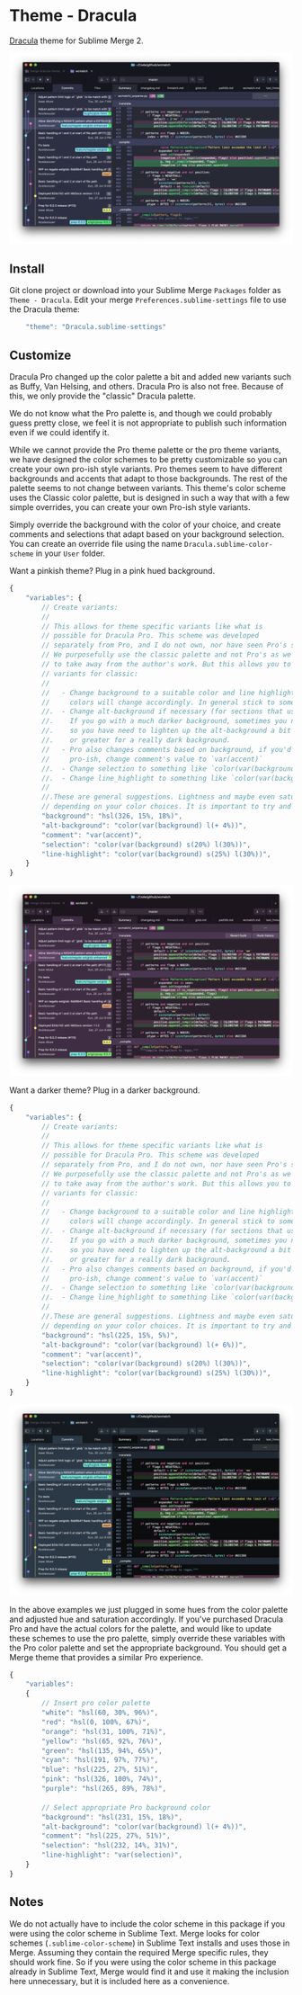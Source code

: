 # Theme - Dracula

[Dracula](https://draculatheme.com/) theme for Sublime Merge 2.

![Sublime Merge](./sublime_merge.png)

## Install

Git clone project or download into your Sublime Merge `Packages` folder as `Theme - Dracula`. Edit your merge
`Preferences.sublime-settings` file to use the Dracula theme:

```js
    "theme": "Dracula.sublime-settings"
```

## Customize

Dracula Pro changed up the color palette a bit and added new variants such as Buffy, Van Helsing, and others. Dracula
Pro is also not free. Because of this, we only provide the "classic" Dracula palette.

We do not know what the Pro palette is, and though we could probably guess pretty close, we feel it is not appropriate
to publish such information even if we could identify it.

While we cannot provide the Pro theme palette or the pro theme variants, we have designed the color schemes to be pretty
customizable so you can create your own pro-ish style variants. Pro themes seem to have different backgrounds and
accents that adapt to those backgrounds. The rest of the palette seems to not change between variants. This theme's
color scheme uses the Classic color palette, but is designed in such a way that with a few simple overrides, you can
create your own Pro-ish style variants.

Simply override the background with the color of your choice, and create comments and selections that adapt based on
your background selection. You can create an override file using the name `Dracula.sublime-color-scheme` in your `User`
folder.

Want a pinkish theme? Plug in a pink hued background.

```js
{
    "variables": {
        // Create variants:
        //
        // This allows for theme specific variants like what is
        // possible for Dracula Pro. This scheme was developed
        // separately from Pro, and I do not own, nor have seen Pro's source.
        // We purposefully use the classic palette and not Pro's as we do not wish
        // to take away from the author's work. But this allows you to create Pro style
        // variants for classic:
        //
        //   - Change background to a suitable color and line highlights and accent
        //     colors will change accordingly. In general stick to something in pretty dark.
        //.  - Change alt-background if necessary (for sections that use a lighter background).
        //.    If you go with a much darker background, sometimes you need a bit more contrast,
        //.    so you have need to lighten up the alt-background a bit more, maybe `l(+ 6%)`
        //.    or greater for a really dark background.
        //   - Pro also changes comments based on background, if you'd like something more
        //     pro-ish, change comment's value to `var(accent)`
        //.  - Change selection to something like `color(var(background) s(20%) l(30%))`
        //.  - Change line_highlight to something like `color(var(background) s(25%) l(30%))`
        //
        //.These are general suggestions. Lightness and maybe even saturation may need tweaking
        // depending on your color choices. It is important to try and have decent contrast.
        "background": "hsl(326, 15%, 18%)",
        "alt-background": "color(var(background) l(+ 4%))",
        "comment": "var(accent)",
        "selection": "color(var(background) s(20%) l(30%))",
        "line-highlight": "color(var(background) s(25%) l(30%))",
    }
}
```

![Pink](./sublime_merge_pink.png)

Want a darker theme? Plug in a darker background.

```js
{
    "variables": {
        // Create variants:
        //
        // This allows for theme specific variants like what is
        // possible for Dracula Pro. This scheme was developed
        // separately from Pro, and I do not own, nor have seen Pro's source.
        // We purposefully use the classic palette and not Pro's as we do not wish
        // to take away from the author's work. But this allows you to create Pro style
        // variants for classic:
        //
        //   - Change background to a suitable color and line highlights and accent
        //     colors will change accordingly. In general stick to something in pretty dark.
        //.  - Change alt-background if necessary (for sections that use a lighter background).
        //.    If you go with a much darker background, sometimes you need a bit more contrast,
        //.    so you have need to lighten up the alt-background a bit more, maybe `l(+ 6%)`
        //.    or greater for a really dark background.
        //   - Pro also changes comments based on background, if you'd like something more
        //     pro-ish, change comment's value to `var(accent)`
        //.  - Change selection to something like `color(var(background) s(20%) l(30%))`
        //.  - Change line_highlight to something like `color(var(background) s(25%) l(30%))`
        //
        //.These are general suggestions. Lightness and maybe even saturation may need tweaking
        // depending on your color choices. It is important to try and have decent contrast.
        "background": "hsl(225, 15%, 5%)",
        "alt-background": "color(var(background) l(+ 6%))",
        "comment": "var(accent)",
        "selection": "color(var(background) s(20%) l(30%))",
        "line-highlight": "color(var(background) s(25%) l(30%))",
    }
}
```

![Darker](./sublime_merge_darker.png)

In the above examples we just plugged in some hues from the color palette and adjusted hue and saturation accordingly.
If you've purchased Dracula Pro and have the actual colors for the palette, and would like to update these schemes to
use the pro palette, simply override these variables with the Pro color palette and set the appropriate background. You
should get a Merge theme that provides a similar Pro experience.

```js
{
    "variables":
    {
        // Insert pro color palette
        "white": "hsl(60, 30%, 96%)",
        "red": "hsl(0, 100%, 67%)",
        "orange": "hsl(31, 100%, 71%)",
        "yellow": "hsl(65, 92%, 76%)",
        "green": "hsl(135, 94%, 65%)",
        "cyan": "hsl(191, 97%, 77%)",
        "blue": "hsl(225, 27%, 51%)",
        "pink": "hsl(326, 100%, 74%)",
        "purple": "hsl(265, 89%, 78%)",

        // Select appropriate Pro background color
        "background": "hsl(231, 15%, 18%)",
        "alt-background": "color(var(background) l(+ 4%))",
        "comment": "hsl(225, 27%, 51%)",
        "selection": "hsl(232, 14%, 31%)",
        "line-highlight": "var(selection)",
    }
}
```

## Notes

We do not actually have to include the color scheme in this package if you were using the color scheme in Sublime Text.
Merge looks for color schemes (`.sublime-color-scheme`) in Sublime Text installs and uses those in Merge. Assuming they
contain the required Merge specific rules, they should work fine. So if you were using the color scheme in this package
already in Sublime Text, Merge would find it and use it making the inclusion here unnecessary, but it is included here
as a convenience.
